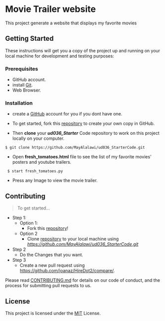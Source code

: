 
# Movie Trailer website

This project generate a website that displays my favorite movies

## Getting Started

These instructions will get you a copy of the project up and running on your local machine for development and testing purposes:

### Prerequisites
- GitHub account.
- install [Git]( http://git-scm.com/download/win).
- Web Browser.

### Installation
- create a [GitHub](https://enterprise.github.com/login) account for you if you dont have one.

- To get started, fork this  [repository](https://github.com/MayAlalawi/ud036_StarterCode) to create your own copy in GitHub.
- Then **clone** your _**ud036_Starter**_ Code repository to work on this project locally on your computer.
```
$ git clone https://github.com/MayAlalawi/ud036_StarterCode.git
```

- Open  **fresh_tomatoes.html** file to see the list of my favorite movies' posters and youtube trailers.
```
 $ start fresh_tomatoes.py
```
- Press any Image to view the movie trailer.

## Contributing
> To get started...
- Step 1:
	- Option 1:
        -  Fork this [repository](https://github.com/MayAlalawi/ud036_StarterCode)!
	- Option 2
		-  Clone  [repository](https://github.com/MayAlalawi/ud036_StarterCode.git) to your local machine using *https://github.com/MayAlalawi/ud036_StarterCode.git*
- Step 2
	-  Do the Changes that you want.
- Step 3
	- Create a new pull request using https://github.com/joanaz/HireDot2/compare/.


Please read [CONTRIBUTING.md](https://gist.github.com/PurpleBooth/b24679402957c63ec426) for details on our code of conduct, and the process for submitting pull requests to us.


## License

This project is licensed under the [MIT](https://github.com/MayAlalawi) License.

